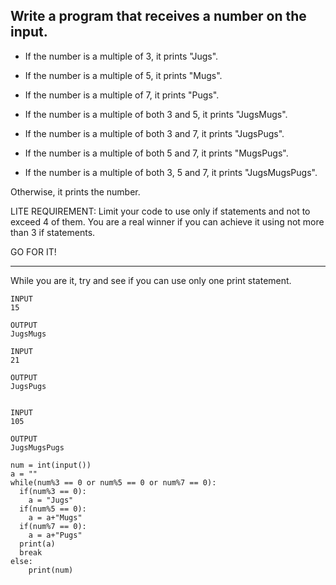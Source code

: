 ## Write a program that receives a number on the input.
  - If the number is a multiple of 3, it prints "Jugs". 
  - If the number is a multiple of 5, it prints "Mugs".
  - If the number is a multiple of 7, it prints "Pugs".

  - If the number is a multiple of both 3 and 5, it prints "JugsMugs".
  - If the number is a multiple of both 3 and 7, it prints "JugsPugs".
  - If the number is a multiple of both 5 and 7, it prints "MugsPugs".
  - If the number is a multiple of both 3, 5 and 7, it prints "JugsMugsPugs".

Otherwise, it prints the number.

LITE REQUIREMENT:
Limit your code to use only if statements and not to exceed 4 of them. 
You are a real winner if you can achieve it using not more than 3 if statements.

GO FOR IT! 

-----
While you are it, try and see if you can use only one print statement. 



````
INPUT 
15

OUTPUT
JugsMugs

INPUT 
21

OUTPUT
JugsPugs


INPUT 
105

OUTPUT 
JugsMugsPugs
````


````
num = int(input())
a = ""
while(num%3 == 0 or num%5 == 0 or num%7 == 0):
  if(num%3 == 0):
    a = "Jugs"
  if(num%5 == 0):
    a = a+"Mugs"
  if(num%7 == 0):
    a = a+"Pugs"
  print(a)
  break
else:
    print(num)
````
